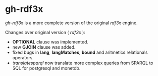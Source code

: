 gh-rdf3x
========
*gh-rdf3x* is a more complete version of the original *rdf3x* engine.

Changes over original version ( *rdf3x* ):
  - **OPTIONAL** clause was implemented.
  - new **GJOIN** clause was added.
  - fixed bugs in **lang**, **langMatches**, **bound** and aritmetics relationals operators.
  - *translatesparql* now translate more complex queries from SPARQL to SQL for postgresql and monetdb.
